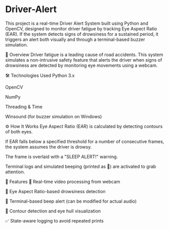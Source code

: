 # Driver-Alert

This project is a real-time Driver Alert System built using Python and OpenCV, designed to monitor driver fatigue by tracking Eye Aspect Ratio (EAR). If the system detects signs of drowsiness for a sustained period, it triggers an alert both visually and through a terminal-based buzzer simulation.

🧠 Overview
Driver fatigue is a leading cause of road accidents. This system simulates a non-intrusive safety feature that alerts the driver when signs of drowsiness are detected by monitoring eye movements using a webcam.

🛠️ Technologies Used
Python 3.x

OpenCV

NumPy

Threading & Time

Winsound (for buzzer simulation on Windows)

⚙️ How It Works
Eye Aspect Ratio (EAR) is calculated by detecting contours of both eyes.

If EAR falls below a specified threshold for a number of consecutive frames, the system assumes the driver is drowsy.

The frame is overlaid with a "SLEEP ALERT!" warning.

Terminal logs and simulated beeping (printed as 🔔) are activated to grab attention.

📸 Features
🔁 Real-time video processing from webcam

📐 Eye Aspect Ratio-based drowsiness detection

🔔 Terminal-based beep alert (can be modified for actual audio)

🎯 Contour detection and eye hull visualization

✅ State-aware logging to avoid repeated prints
